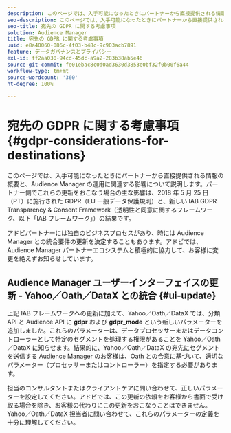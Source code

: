 ```yaml
---
description: このページでは、入手可能になったときにパートナーから直接提供される情報の概要と、Audience Manager の運用に関連する影響について説明します。パートナー側でこれらの更新をおこなう場合の主な影響は、2018 年 5 月 25 日（PT）に施行された GDPR（EU 一般データ保護規則）と、新しい IAB GDPR Transparency & Consent Framework（透明性と同意に関するフレームワーク、以下「IAB フレームワーク」）の結果です。
seo-description: このページでは、入手可能になったときにパートナーから直接提供される情報の概要と、Audience Manager の運用に関連する影響について説明します。パートナー側でこれらの更新をおこなう場合の主な影響は、2018 年 5 月 25 日（PT）に施行された GDPR（EU 一般データ保護規則）と、新しい IAB GDPR Transparency & Consent Framework（透明性と同意に関するフレームワーク、以下「IAB フレームワーク」）の結果です。
seo-title: 宛先の GDPR に関する考慮事項
solution: Audience Manager
title: 宛先の GDPR に関する考慮事項
uuid: e8a40060-086c-4f03-b48c-9c903acb7891
feature: データガバナンスとプライバシー
exl-id: ff2aa030-94cd-45dc-a9a2-283b38ab5e46
source-git-commit: fe01ebac8c0d0ad3630d3853e0bf32f0b00f6a44
workflow-type: tm+mt
source-wordcount: '360'
ht-degree: 100%

---
```


# 宛先の GDPR に関する考慮事項 {#gdpr-considerations-for-destinations}

このページでは、入手可能になったときにパートナーから直接提供される情報の概要と、Audience Manager の運用に関連する影響について説明します。パートナー側でこれらの更新をおこなう場合の主な影響は、2018 年 5 月 25 日（PT）に施行された GDPR（EU 一般データ保護規則）と、新しい IAB GDPR Transparency &amp; Consent Framework（透明性と同意に関するフレームワーク、以下「IAB フレームワーク」）の結果です。

アドビパートナーには独自のビジネスプロセスがあり、時には Audience Manager との統合要件の更新を決定することもあります。アドビでは、Audience Manager パートナーエコシステムと積極的に協力して、お客様に変更を絶えずお知らせしています。

<!-- ## Audience Manager Partner Updates - ID Syncs {#partner-updates-id-syncs}

Some partners, as listed in the table below, have changed their integration requirements with Audience Manager to include support based on the IAB Framework, in order to comply with GDPR standards.

<table id="table_335A470D4F10434E9CF587089FB54B0C"> 
 <thead> 
  <tr> 
   <th colname="col1" class="entry"> <p>Partner Name </p> </th> 
   <th colname="col2" class="entry"> <p>Expected Impact </p> </th> 
   <th colname="col3" class="entry"> <p>Status of the change </p> </th> 
  </tr>
 </thead>
 <tbody> 
  <tr> 
   <td colname="col1"> <p>Yahoo/Oath/DataX </p> </td> 
   <td colname="col2"> <p>ID syncs for users in the European Union are dropped by the partner </p> </td> 
   <td colname="col3"> <p>Live since May 22nd 2018 </p> </td> 
  </tr> 
  <tr> 
   <td colname="col1"> <p>Trade Desk </p> </td> 
   <td colname="col2"> <p>ID syncs for users in the European Union are dropped by the partner </p> </td> 
   <td colname="col3"> <p>Not live yet </p> </td> 
  </tr> 
  <tr> 
   <td colname="col1"> <p>Rubicon </p> </td> 
   <td colname="col2"> <p>ID syncs for users in the European Union are dropped by the partner </p> </td> 
   <td colname="col3"> <p>Not live yet </p> </td> 
  </tr> 
  <tr> 
   <td colname="col1"> <p>LiveRamp </p> </td> 
   <td colname="col2"> <p>ID syncs for users in the European Union are dropped by the partner </p> </td> 
   <td colname="col3"> <p>Not live yet </p> </td> 
  </tr> 
 </tbody> 
</table> -->

## Audience Manager ユーザーインターフェイスの更新 - Yahoo／Oath／DataX との統合 {#ui-update}

上記 IAB フレームワークへの更新に加えて、Yahoo／Oath／DataX では、分類 API と Audience API に **gdpr** および **gdpr_mode** という新しいパラメーターを追加しました。これらのパラメーターは、データプロセッサーまたはデータコントローラーとして特定のセグメントを処理する権限があることを Yahoo／Oath／DataX に知らせます。結果的に、Yahoo／Oath／DataX の宛先にセグメントを送信する Audience Manager のお客様は、Oath との合意に基づいて、適切なパラメーター（プロセッサーまたはコントローラー）を指定する必要があります。

担当のコンサルタントまたはクライアントケアに問い合わせて、正しいパラメーターを設定してください。アドビでは、この更新の依頼をお客様から書面で受け取る場合を除き、お客様の代わりにこの更新をおこなうことはできません。Yahoo／Oath／DataX 担当者に問い合わせて、これらのパラメーターの定義を十分に理解してください。
